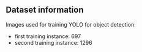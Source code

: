 ## Dataset information

Images used for training YOLO for object detection:
 - first training instance: 697
 - second training instance: 1296
